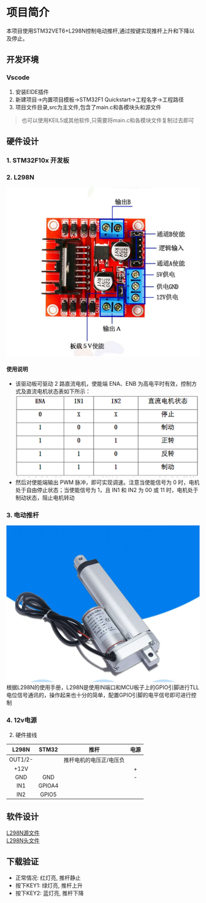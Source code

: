 # 项目简介
本项目使用STM32VET6+L298N控制电动推杆,通过按键实现推杆上升和下降以及停止。 
## 开发环境 
### Vscode 
1. 安装EIDE插件
2. 新建项目->内置项目模板->STM32F1 Quickstart->工程名字->工程路径
3. 项目文件目录,src为主文件,包含了main.c和各模块头和源文件
 > 也可以使用KEIL5或其他软件,只需要将main.c和各模块文件复制过去即可
## 硬件设计 
### 1. STM32F10x 开发板
### 2. L298N
![L298N](img/L298N_pin.png)
#### 使用说明<br>
- 该驱动板可驱动 2 路直流电机，使能端 ENA、ENB 为高电平时有效，控制方
式及直流电机状态表如下所示：
![原理](img/Yuanli.png)
- 然后对使能端输出 PWM 脉冲，即可实现调速。注意当使能信号为 0 时，电机处于自由停止状态；当使能信号为 1，且 IN1 和 IN2 为 00 或 11 时，电机处于制动状态，阻止电机转动
### 3. 电动推杆 
![推杆](img/Putter.png)
根据L298N的使用手册，L298N是使用IN端口和MCU板子上的GPIO引脚进行TLL电位信号通讯的，操作起来也十分的简单，配置GPIO引脚的电平信号即可进行控制
### 4. 12v电源
2. 硬件接线  

|  L298N  | STM32  |          推杆           | 电源  |
| :-----: | :----: | :---------------------: | :---: |
| OUT1/2- |        | 推杆电机的电压正/电压负 |       |
|  +12V   |        |                         |   +   |
|   GND   |  GND   |                         |   -   |
|   IN1   | GPIOA4 |                         |       |
|   IN2   | GPIO5  |                         |       |
## 软件设计
[L298N源文件](./src/L298N/l298n.c)<br>
[L298N头文件](./src/L298N/l298n.h)
## 下载验证
- 正常情况: 红灯亮, 推杆静止<br>
- 按下KEY1: 绿灯亮, 推杆上升<br>
- 按下KEY2: 蓝灯亮, 推杆下降<br>
